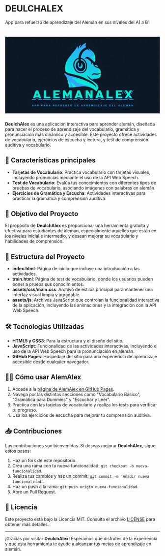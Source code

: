 # DEULCHALEX
App para refuerzo de aprendizaje del Aleman en sus niveles del A1 a B1
# ![AlemAlex](images/logo.jpg) 

**DeulchAlex** es una aplicación interactiva para aprender alemán, diseñada para hacer el proceso de aprendizaje del vocabulario, gramática y pronunciación más dinámico y accesible. Este proyecto ofrece actividades de vocabulario, ejercicios de escucha y lectura, y test de comprensión auditiva y vocabulario.

## 🚀 Características principales

- **Tarjetas de Vocabulario**: Practica vocabulario con tarjetas visuales, incluyendo pronuncias mediante el uso de la API Web Speech.
- **Test de Vocabulario**: Evalúa tus conocimientos con diferentes tipos de pruebas de vocabulario, asociando imágenes con palabras en alemán.
- **Ejercicios de Gramática y Escucha**: Actividades interactivas para practicar la gramática y comprensión auditiva.

## 🎯 Objetivo del Proyecto

El propósito de **DeulchAlex** es proporcionar una herramienta gratuita y efectiva para estudiantes de alemán, especialmente aquellos que están en los niveles inicial e intermedio, y desean mejorar su vocabulario y habilidades de comprensión.

## 📂 Estructura del Proyecto

- **index.html**: Página de inicio que incluye una introducción a las actividades.
- **train.html**: Página de test de vocabulario, donde los usuarios pueden poner a prueba sus conocimientos.
- **assets/css/main.css**: Archivo de estilos principal para mantener una interfaz visual limpia y agradable.
- **assets/js**: Archivos JavaScript que controlan la funcionalidad interactiva de la aplicación, incluyendo las animaciones y la integración con la API Web Speech.

## 🛠️ Tecnologías Utilizadas

- **HTML5 y CSS3**: Para la estructura y el diseño del sitio.
- **JavaScript**: Funcionalidad de las actividades interactivas, incluyendo el uso de la API Web Speech para la pronunciación en alemán.
- **GitHub Pages**: Hospedaje del sitio para una experiencia de aprendizaje accesible desde cualquier navegador.

## 👨‍🏫 Cómo usar AlemAlex

1. Accede a la [página de AlemAlex en GitHub Pages](https://alexanderariza.github.io/alemanalex.io/).
2. Navega por las distintas secciones como "Vocabulario Básico", "Gramática para Dummies" y "Escuchar y Leer".
3. Practica con las tarjetas de vocabulario y realiza los tests para verificar tu progreso.
4. Usa los ejercicios de escucha para mejorar tu comprensión auditiva.

## 📥 Contribuciones

Las contribuciones son bienvenidas. Si deseas mejorar **DeulchAlex**, sigue estos pasos:

1. Haz un fork de este repositorio.
2. Crea una rama con tu nueva funcionalidad: `git checkout -b nueva-funcionalidad`.
3. Realiza tus cambios y haz un commit: `git commit -m 'Añadir nueva funcionalidad'`.
4. Haz un push a la rama: `git push origin nueva-funcionalidad`.
5. Abre un Pull Request.

## 📄 Licencia

Este proyecto está bajo la Licencia MIT. Consulta el archivo [LICENSE](LICENSE) para obtener más detalles.

---

¡Gracias por visitar **DeulchAlex**! Esperamos que disfrutes de la experiencia y que esta herramienta te ayude a alcanzar tus metas de aprendizaje en alemán.
